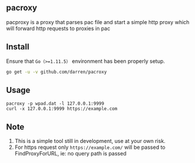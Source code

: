 ## pacroxy


pacproxy is a proxy that parses pac file and start a simple http proxy which will forward http requests to proxies in pac


## Install

Ensure that `Go（>=1.11.5）` environment has been properly setup.

```bash
go get -u -v github.com/darren/pacroxy
```


## Usage

```
pacroxy -p wpad.dat -l 127.0.0.1:9999
curl -x 127.0.0.1:9999 https://example.com
```

## Note

1. This is a simple tool still in development, use at your own risk.
2. For https request only `https://example.com/` will be passed to FindProxyForURL, ie: no query path is passed

